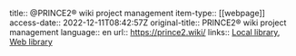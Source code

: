 title:: @PRINCE2® wiki project management
item-type:: [[webpage]]
access-date:: 2022-12-11T08:42:57Z
original-title:: PRINCE2® wiki project management
language:: en
url:: https://prince2.wiki/
links:: [Local library](zotero://select/library/items/W6K2XQ7T), [Web library](https://www.zotero.org/users/6520516/items/W6K2XQ7T)
